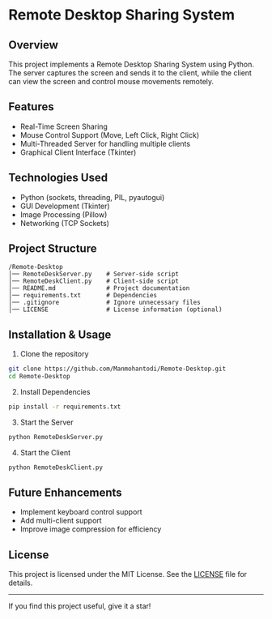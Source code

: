 # Remote Desktop Sharing System

## Overview
This project implements a Remote Desktop Sharing System using Python. The server captures the screen and sends it to the client, while the client can view the screen and control mouse movements remotely.

## Features
- Real-Time Screen Sharing
- Mouse Control Support (Move, Left Click, Right Click)
- Multi-Threaded Server for handling multiple clients
- Graphical Client Interface (Tkinter)

## Technologies Used
- Python (sockets, threading, PIL, pyautogui)
- GUI Development (Tkinter)
- Image Processing (Pillow)
- Networking (TCP Sockets)

## Project Structure
```
/Remote-Desktop
│── RemoteDeskServer.py    # Server-side script
│── RemoteDeskClient.py    # Client-side script
│── README.md              # Project documentation
│── requirements.txt       # Dependencies
│── .gitignore             # Ignore unnecessary files
│── LICENSE                # License information (optional)
```

## Installation & Usage
1. Clone the repository
```bash
git clone https://github.com/Manmohantodi/Remote-Desktop.git
cd Remote-Desktop
```

2. Install Dependencies
```bash
pip install -r requirements.txt
```

3. Start the Server
```bash
python RemoteDeskServer.py
```

4. Start the Client
```bash
python RemoteDeskClient.py
```

## Future Enhancements
- Implement keyboard control support
- Add multi-client support
- Improve image compression for efficiency

## License
This project is licensed under the MIT License. See the [LICENSE](LICENSE) file for details.

---
If you find this project useful, give it a star!


